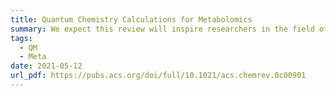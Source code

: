 ```yaml
---
title: Quantum Chemistry Calculations for Metabolomics
summary: We expect this review will inspire researchers in the field of small-molecule identification to accelerate adoption of in silico methods for generation of reference libraries and to add quantum chemistry calculations as another tool at their disposal to characterize complex samples.
tags:
  - QM
  - Meta
date: 2021-05-12
url_pdf: https://pubs.acs.org/doi/full/10.1021/acs.chemrev.0c00901
---
```

